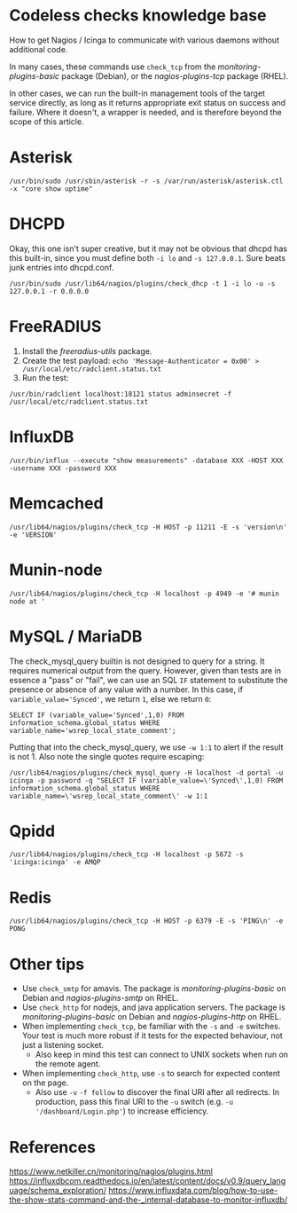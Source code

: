 # Codeless checks knowledge base
How to get Nagios / Icinga to communicate with various daemons without additional code. 

In many cases, these commands use `check_tcp` from the *monitoring-plugins-basic* package (Debian), or the *nagios-plugins-tcp* package (RHEL).

In other cases, we can run the built-in management tools of the target service directly, as long as it returns appropriate exit status on success and failure. Where it doesn't, a wrapper is needed, and is therefore beyond the scope of this article.

# Asterisk
```
/usr/bin/sudo /usr/sbin/asterisk -r -s /var/run/asterisk/asterisk.ctl -x "core show uptime"
```

# DHCPD
Okay, this one isn't super creative, but it may not be obvious that dhcpd has this built-in, since you must define both `-i lo` and `-s 127.0.0.1`. Sure beats junk entries into dhcpd.conf.
```
/usr/bin/sudo /usr/lib64/nagios/plugins/check_dhcp -t 1 -i lo -u -s 127.0.0.1 -r 0.0.0.0
```

# FreeRADIUS
1. Install the *freeradius-utils* package.
1. Create the test payload: `echo 'Message-Authenticator = 0x00' > /usr/local/etc/radclient.status.txt`
1. Run the test:
```
/usr/bin/radclient localhost:18121 status adminsecret -f /usr/local/etc/radclient.status.txt
```

# InfluxDB
```
/usr/bin/influx --execute "show measurements" -database XXX -HOST XXX -username XXX -password XXX
```

# Memcached
```
/usr/lib64/nagios/plugins/check_tcp -H HOST -p 11211 -E -s 'version\n' -e 'VERSION'
```

# Munin-node
```
/usr/lib64/nagios/plugins/check_tcp -H localhost -p 4949 -e '# munin node at '
```

# MySQL / MariaDB
The check_mysql_query builtin is not designed to query for a string. It requires numerical output from the query. However, given than tests are in essence a "pass" or "fail", we can use an SQL `IF` statement to substitute the presence or absence of any value with a number. In this case, if `variable_value='Synced'`, we return `1`, else we return `0`:
```
SELECT IF (variable_value='Synced',1,0) FROM information_schema.global_status WHERE variable_name='wsrep_local_state_comment';
```
Putting that into the check_mysql_query, we use `-w 1:1` to alert if the result is not 1. Also note the single quotes require escaping:
```
/usr/lib64/nagios/plugins/check_mysql_query -H localhost -d portal -u icinga -p password -q "SELECT IF (variable_value=\'Synced\',1,0) FROM information_schema.global_status WHERE variable_name=\'wsrep_local_state_comment\' -w 1:1 
```

# Qpidd
```
/usr/lib64/nagios/plugins/check_tcp -H localhost -p 5672 -s 'icinga:icinga' -e AMQP
```

# Redis
```
/usr/lib64/nagios/plugins/check_tcp -H HOST -p 6379 -E -s 'PING\n' -e PONG
```


# Other tips
* Use `check_smtp` for amavis. The package is *monitoring-plugins-basic* on Debian and *nagios-plugins-smtp* on RHEL.
* Use `check_http` for nodejs, and java application servers. The package is *monitoring-plugins-basic* on Debian and *nagios-plugins-http* on RHEL.
* When implementing `check_tcp`, be familiar with the `-s` and `-e` switches. Your test is much more robust if it tests for the expected behaviour, not just a listening socket.
  * Also keep in mind this test can connect to UNIX sockets when run on the remote agent.
* When implementing `check_http`, use `-s` to search for expected content on the page.
  * Also use `-v` `-f follow` to discover the final URI after all redirects. In production, pass this final URI to the `-u` switch (e.g. `-u '/dashboard/Login.php'`) to increase efficiency.

# References
https://www.netkiller.cn/monitoring/nagios/plugins.html
https://influxdbcom.readthedocs.io/en/latest/content/docs/v0.9/query_language/schema_exploration/
https://www.influxdata.com/blog/how-to-use-the-show-stats-command-and-the-_internal-database-to-monitor-influxdb/

